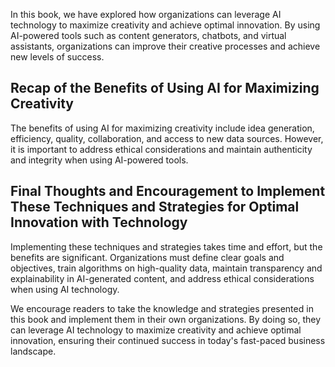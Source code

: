 
In this book, we have explored how organizations can leverage AI technology to maximize creativity and achieve optimal innovation. By using AI-powered tools such as content generators, chatbots, and virtual assistants, organizations can improve their creative processes and achieve new levels of success.

Recap of the Benefits of Using AI for Maximizing Creativity
-----------------------------------------------------------

The benefits of using AI for maximizing creativity include idea generation, efficiency, quality, collaboration, and access to new data sources. However, it is important to address ethical considerations and maintain authenticity and integrity when using AI-powered tools.

Final Thoughts and Encouragement to Implement These Techniques and Strategies for Optimal Innovation with Technology
--------------------------------------------------------------------------------------------------------------------

Implementing these techniques and strategies takes time and effort, but the benefits are significant. Organizations must define clear goals and objectives, train algorithms on high-quality data, maintain transparency and explainability in AI-generated content, and address ethical considerations when using AI technology.

We encourage readers to take the knowledge and strategies presented in this book and implement them in their own organizations. By doing so, they can leverage AI technology to maximize creativity and achieve optimal innovation, ensuring their continued success in today's fast-paced business landscape.
